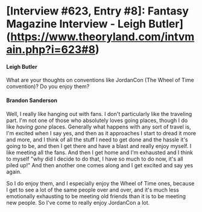 # [Interview #623, Entry #8]: Fantasy Magazine Interview - Leigh Butler](https://www.theoryland.com/intvmain.php?i=623#8)

#### Leigh Butler

What are your thoughts on conventions like JordanCon (The Wheel of Time convention)? Do you enjoy them?

#### Brandon Sanderson

Well, I really like hanging out with fans. I don't particularly like the traveling part. I'm not one of those who absolutely loves going places, though I do like
*having gone*
places. Generally what happens with any sort of travel is, I'm excited when I say yes, and then as it approaches I start to dread it more and more, and I think of all the stuff I need to get done and the hassle it's going to be, and then I get there and have a blast and really enjoy myself. I like meeting all the fans. And then I get home and I'm exhausted and I think to myself "why did I decide to do that, I have so much to do now, it's all piled up!" And then another one comes along and I get excited and say yes again.

So I do enjoy them, and I especially enjoy the Wheel of Time ones, because I get to see a lot of the same people over and over, and it's much less emotionally exhausting to be meeting old friends than it is to be meeting new people. So I've come to really enjoy JordanCon a lot.

